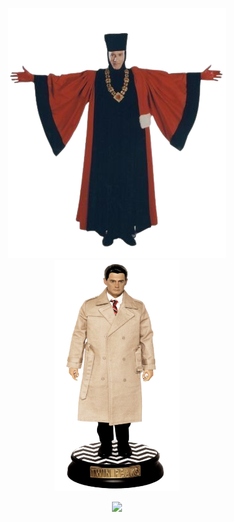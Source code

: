 <p align="center">
 <source media="(prefers-color-scheme: dark)" srcset="q.png">
 <source media="(prefers-color-scheme: light)" srcset="dale.png" width="200" height="370">
  <img alt="LAUGH A LOT WITH FRIENDS HOPE IT NEVER ENDS" src="q.png">
 <img alt="SMILE AND GRIT YOUR TEETH AND DON'T THROW A FIT" src="dale.png" width="200" height="370">
</p>
<p align="center"> <img src="https://komarev.com/ghpvc/?username=dictioneighry&label=Horses...%20&color=B7A77B&style=flat"  </p>
